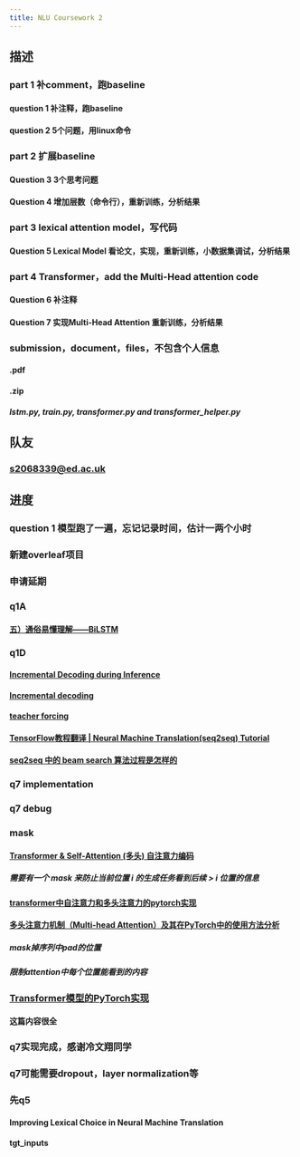 ```yaml
---
title: NLU Coursework 2
---
```


## 描述
### part 1 补comment，跑baseline
#### question 1 补注释，跑baseline
#### question 2 5个问题，用linux命令
### part 2 扩展baseline
#### Question 3 3个思考问题
#### Question 4 增加层数（命令行），重新训练，分析结果
### part 3 lexical attention model，写代码
#### Question 5 Lexical Model 看论文，实现，重新训练，小数据集调试，分析结果
### part 4 Transformer，add the Multi-Head attention code
#### Question 6 补注释
#### Question 7 实现Multi-Head Attention 重新训练，分析结果
### submission，document，files，不包含个人信息
#### <UUN>.pdf
#### <UUN>.zip
##### lstm.py, train.py, transformer.py and transformer_helper.py
## 队友
### s2068339@ed.ac.uk
## 进度
### question 1 模型跑了一遍，忘记记录时间，估计一两个小时
### 新建overleaf项目
### 申请延期
### q1A
#### [五）通俗易懂理解——BiLSTM](https://zhuanlan.zhihu.com/p/40119926)
### q1D
#### [Incremental Decoding during Inference](https://www.telesens.co/2019/04/21/understanding-incremental-decoding-in-fairseq/#Incremental_Decoding_during_Inference)
#### [Incremental decoding](https://fairseq.readthedocs.io/en/latest/models.html?highlight=incremental#incremental-decoding)
#### [teacher forcing](https://zhuanlan.zhihu.com/p/93030328)
#### [TensorFlow教程翻译 | Neural Machine Translation(seq2seq) Tutorial](https://zhuanlan.zhihu.com/p/33319933)
#### [seq2seq 中的 beam search 算法过程是怎样的](https://www.zhihu.com/question/54356960/answer/138990060)
### q7 implementation
### q7 debug
### mask
#### [Transformer & Self-Attention (多头) 自注意力编码](https://congchan.github.io/NLP-attention-03-self-attention/)
##### 需要有一个 mask 来防止当前位置 i 的生成任务看到后续 > i 位置的信息
#### [transformer中自注意力和多头注意力的pytorch实现](https://www.cnblogs.com/xiximayou/p/13343856.html)
#### [多头注意力机制（Multi-head Attention）及其在PyTorch中的使用方法分析](https://blog.csdn.net/HappyCtest/article/details/109847449)
##### mask掉序列中pad的位置
##### 限制attention中每个位置能看到的内容
### [Transformer模型的PyTorch实现](https://luozhouyang.github.io/transformer/)
#### 这篇内容很全
### q7实现完成，感谢冷文翔同学
### q7可能需要dropout，layer normalization等
### 先q5
#### Improving Lexical Choice in Neural Machine Translation
#### tgt_inputs
#####
